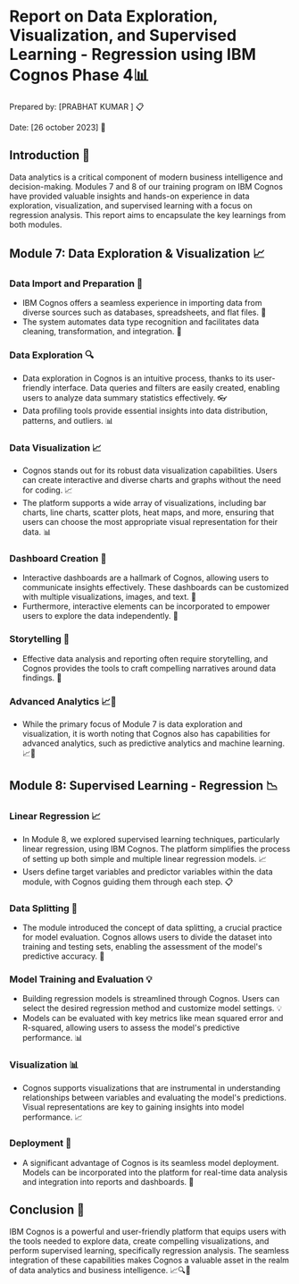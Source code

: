 # Report on Data Exploration, Visualization, and Supervised Learning - Regression using IBM Cognos  Phase 4📊

Prepared by: [PRABHAT KUMAR ] 📋

Date: [26 october 2023] 📅

## Introduction 🚀

Data analytics is a critical component of modern business intelligence and decision-making. Modules 7 and 8 of our training program on IBM Cognos have provided valuable insights and hands-on experience in data exploration, visualization, and supervised learning with a focus on regression analysis. This report aims to encapsulate the key learnings from both modules.

## Module 7: Data Exploration & Visualization 📈

### Data Import and Preparation 📂

- IBM Cognos offers a seamless experience in importing data from diverse sources such as databases, spreadsheets, and flat files. 📁
- The system automates data type recognition and facilitates data cleaning, transformation, and integration. 🧹

### Data Exploration 🔍

- Data exploration in Cognos is an intuitive process, thanks to its user-friendly interface. Data queries and filters are easily created, enabling users to analyze data summary statistics effectively. 👓
- Data profiling tools provide essential insights into data distribution, patterns, and outliers. 📊

### Data Visualization 📈

- Cognos stands out for its robust data visualization capabilities. Users can create interactive and diverse charts and graphs without the need for coding. 📈
- The platform supports a wide array of visualizations, including bar charts, line charts, scatter plots, heat maps, and more, ensuring that users can choose the most appropriate visual representation for their data. 📊

### Dashboard Creation 📄

- Interactive dashboards are a hallmark of Cognos, allowing users to communicate insights effectively. These dashboards can be customized with multiple visualizations, images, and text. 📄
- Furthermore, interactive elements can be incorporated to empower users to explore the data independently. 🚀

### Storytelling 📖

- Effective data analysis and reporting often require storytelling, and Cognos provides the tools to craft compelling narratives around data findings. 📖

### Advanced Analytics 📈🔮

- While the primary focus of Module 7 is data exploration and visualization, it is worth noting that Cognos also has capabilities for advanced analytics, such as predictive analytics and machine learning. 📈🔮

## Module 8: Supervised Learning - Regression 📉

### Linear Regression 📈

- In Module 8, we explored supervised learning techniques, particularly linear regression, using IBM Cognos. The platform simplifies the process of setting up both simple and multiple linear regression models. 📈
- Users define target variables and predictor variables within the data module, with Cognos guiding them through each step. 📋

### Data Splitting 🔀

- The module introduced the concept of data splitting, a crucial practice for model evaluation. Cognos allows users to divide the dataset into training and testing sets, enabling the assessment of the model's predictive accuracy. 🔀

### Model Training and Evaluation 💡

- Building regression models is streamlined through Cognos. Users can select the desired regression method and customize model settings. 💡
- Models can be evaluated with key metrics like mean squared error and R-squared, allowing users to assess the model's predictive performance. 📊

### Visualization 📊

- Cognos supports visualizations that are instrumental in understanding relationships between variables and evaluating the model's predictions. Visual representations are key to gaining insights into model performance. 📈

### Deployment 🚀

- A significant advantage of Cognos is its seamless model deployment. Models can be incorporated into the platform for real-time data analysis and integration into reports and dashboards. 🚀

## Conclusion 📝

IBM Cognos is a powerful and user-friendly platform that equips users with the tools needed to explore data, create compelling visualizations, and perform supervised learning, specifically regression analysis. The seamless integration of these capabilities makes Cognos a valuable asset in the realm of data analytics and business intelligence. 📈🔍🔮
